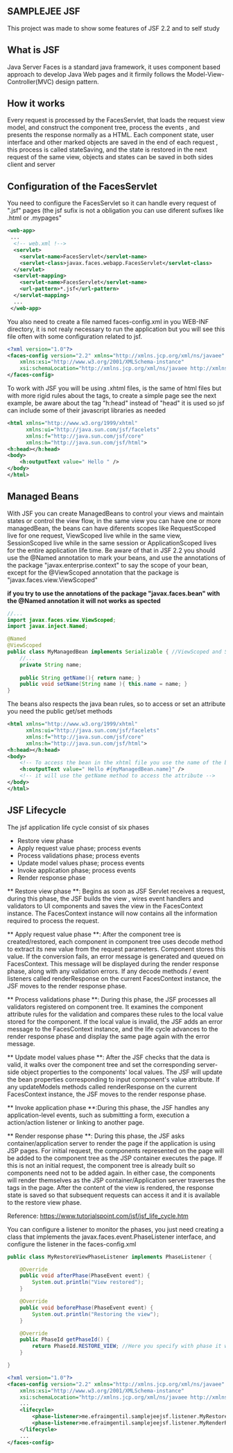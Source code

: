 ## SAMPLEJEE JSF

This project was made to show some features of JSF 2.2 and to self study

## What is JSF

Java Server Faces is a standard java framework, it  uses  component based  approach to develop Java Web pages and it firmily follows the Model-View-Controller(MVC) design pattern.

## How it works

Every request is processed by the FacesServlet, that loads the request view model, and construct the component tree, process the events , and presents the response normally as a HTML. Each component state, user interface  and other marked objects are saved in the end of each request , this process is called stateSaving, and the state is restored in the next request of the same view, objects and states can be saved in both sides client and server

## Configuration of the FacesServlet

You need to configure the FacesServlet so it can handle every request of ".jsf" pages (the jsf sufix is not a obligation you can use diferent sufixes like .html or .mypages"


```xml
<web-app>
 ...
  <!-- web.xml !-->
  <servlet>
    <servlet-name>FacesServlet</servlet-name>
    <servlet-class>javax.faces.webapp.FacesServlet</servlet-class>
  </servlet>
  <servlet-mapping>
    <servlet-name>FacesServlet</servlet-name>
    <url-pattern>*.jsf</url-pattern>
  </servlet-mapping>
  ...
 </web-app>
```

You also need to create a file named faces-config.xml in you WEB-INF directory, it is not realy necessary to run the application
but you will see this file often with some configuration related to jsf.

```xml
<?xml version="1.0"?>
<faces-config version="2.2" xmlns="http://xmlns.jcp.org/xml/ns/javaee"
	xmlns:xsi="http://www.w3.org/2001/XMLSchema-instance"
	xsi:schemaLocation="http://xmlns.jcp.org/xml/ns/javaee http://xmlns.jcp.org/xml/ns/javaee/web-facesconfig_2_2.xsd">
</faces-config>
```

To work with JSF you will be using .xhtml files, is the same of html files but with more rigid rules about the tags, to create a simple page see the next example,
be aware about the tag "h:head" instead of "head" it is used so jsf can include some of their javascript libraries as needed

```xml
<html xmlns="http://www.w3.org/1999/xhtml"
      xmlns:ui="http://java.sun.com/jsf/facelets"
      xmlns:f="http://java.sun.com/jsf/core"
      xmlns:h="http://java.sun.com/jsf/html"> 
<h:head></h:head> 
<body> 
	<h:outputText value=" Hello " />
</body> 
</html>
```
 
## Managed Beans

With JSF you can create ManagedBeans to control your views and maintain states or control the view flow, in the same view you can have one or more managedBean, the beans can have diferents scopes like RequestScoped live for one request, ViewScoped live while in the same view, SessionScoped live while in the same session or  ApplicationScoped lives for the entire application life time.
Be aware of that in JSF 2.2 you should use the @Named annotation to mark your beans, and use the annotations of the package "javax.enterprise.context" to say the scope of your bean, except for the @ViewScoped annotation that the package is "javax.faces.view.ViewScoped"

**if you try to use the annotations of the package "javax.faces.bean" with the @Named annotation it will not works as spected**	

```java
//...
import javax.faces.view.ViewScoped;
import javax.inject.Named;

@Named
@ViewScoped
public class MyManagedBean implements Serializable { //ViewScoped and SessionScoped should be serializable
	//...
	private String name;
	
	public String getName(){ return name; }
	public void setName(String name ){ this.name = name; }
}
``` 

The beans also respects the java bean rules, so to access or set an attribute you need the public get/set  methods

```xml
<html xmlns="http://www.w3.org/1999/xhtml"
      xmlns:ui="http://java.sun.com/jsf/facelets"
      xmlns:f="http://java.sun.com/jsf/core"
      xmlns:h="http://java.sun.com/jsf/html"> 
<h:head></h:head> 
<body> 
	<!-- To access the bean in the xhtml file you use the name of the bean if u didn't specify any name in the annotation, the bean name will be the class name with the first letter in lowercase -->
	<h:outputText value=" Hello #{myManagedBean.name}" />
	<!-- it will use the getName method to access the attribute -->
</body> 
</html>
```


## JSF Lifecycle

The jsf application life cycle consist of six phases
- Restore view phase
- Apply request value phase; process events
- Process validations phase; process events
- Update model values phase; process events
- Invoke application phase; process events
- Render response phase

** Restore view phase **: Begins as soon as JSF Servlet receives a request, during this phase, the JSF builds the view , wires event handlers and validators to UI components and saves the view in the FacesContext instance. The FacesContext instance will now contains all the information required to process the request.

** Apply request value phase **: After the component tree is created/restored, each component in component tree uses decode method to extract its new value from the request parameters. Component stores this value. If the conversion fails, an error message is generated and queued on FacesContext. This message will be displayed during the render response phase, along with any validation errors.
If any decode methods / event listeners called renderResponse on the current FacesContext instance, the JSF moves to the render response phase.

** Process validations phase **: During this phase, the JSF processes all validators registered on component tree. It examines the component attribute rules for the validation and compares these rules to the local value stored for the component.
If the local value is invalid, the JSF adds an error message to the FacesContext instance, and the life cycle advances to the render response phase and display the same page again with the error message.

** Update model values phase **: After the JSF checks that the data is valid, it walks over the component tree and set the corresponding server-side object properties to the components' local values. The JSF will update the bean properties corresponding to input component's value attribute.
If any updateModels methods called renderResponse on the current FacesContext instance, the JSF moves to the render response phase.

** Invoke application phase **:During this phase, the JSF handles any application-level events, such as submitting a form, execution a action/action listener or linking to another page.

** Render response phase **: During this phase, the JSF asks container/application server to render the page if the application is using JSP pages. For initial request, the components represented on the page will be added to the component tree as the JSP container executes the page. If this is not an initial request, the component tree is already built so components need not to be added again. In either case, the components will render themselves as the JSP container/Application server traverses the tags in the page.
After the content of the view is rendered, the response state is saved so that subsequent requests can access it and it is available to the restore view phase.

Reference: https://www.tutorialspoint.com/jsf/jsf_life_cycle.htm

You can configure a listener to monitor the phases, you just need creating a class that implements the javax.faces.event.PhaseListener interface, and configure the listener in the faces-config.xml

```java
public class MyRestoreViewPhaseListener implements PhaseListener {

	@Override
	public void afterPhase(PhaseEvent event) {
		System.out.println("View restored");
	}

	@Override
	public void beforePhase(PhaseEvent event) {
		System.out.println("Restoring the view");
	}

	@Override
	public PhaseId getPhaseId() {
		return PhaseId.RESTORE_VIEW; //Here you specify with phase it will listen
	}

}
```

```xml
<?xml version="1.0"?>
<faces-config version="2.2" xmlns="http://xmlns.jcp.org/xml/ns/javaee"
	xmlns:xsi="http://www.w3.org/2001/XMLSchema-instance"
	xsi:schemaLocation="http://xmlns.jcp.org/xml/ns/javaee http://xmlns.jcp.org/xml/ns/javaee/web-facesconfig_2_2.xsd">
	...
	<lifecycle>
		<phase-listener>me.efraimgentil.samplejeejsf.listener.MyRestoreViewPhaseListener</phase-listener>
		<phase-listener>me.efraimgentil.samplejeejsf.listener.MyRenderResponsePhaseListener</phase-listener>
	</lifecycle>
	...
</faces-config>
``` 
